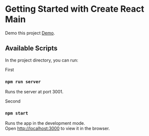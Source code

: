 # Getting Started with Create React Main

Demo this project [Demo](https://list-task-test-app.herokuapp.com/).

## Available Scripts

In the project directory, you can run:

First
### `npm run server`

Runs the server at port 3001.

Second
### `npm start`

Runs the app in the development mode.\
Open [http://localhost:3000](http://localhost:3000) to view it in the browser.

